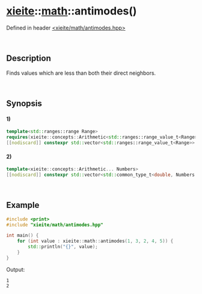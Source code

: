 # [xieite](../../xieite.md)\:\:[math](../../math.md)\:\:antimodes\(\)
Defined in header [<xieite/math/antimodes.hpp>](../../../include/xieite/math/antimodes.hpp)

&nbsp;

## Description
Finds values which are less than both their direct neighbors.

&nbsp;

## Synopsis
#### 1)
```cpp
template<std::ranges::range Range>
requires(xieite::concepts::Arithmetic<std::ranges::range_value_t<Range>>)
[[nodiscard]] constexpr std::vector<std::ranges::range_value_t<Range>> antimodes(const Range& range) noexcept;
```
#### 2)
```cpp
template<xieite::concepts::Arithmetic... Numbers>
[[nodiscard]] constexpr std::vector<std::common_type_t<double, Numbers...>> antimodes(const Numbers... values) noexcept;
```

&nbsp;

## Example
```cpp
#include <print>
#include "xieite/math/antimodes.hpp"

int main() {
    for (int value : xieite::math::antimodes(1, 3, 2, 4, 5)) {
        std::println("{}", value);
    }
}
```
Output:
```
1
2
```
